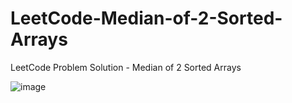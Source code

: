 # LeetCode-Median-of-2-Sorted-Arrays
LeetCode Problem Solution - Median of 2 Sorted Arrays


![image](https://user-images.githubusercontent.com/87309254/179057009-c90f45dd-1cb2-492e-a0a1-d31361bd6e76.png)
